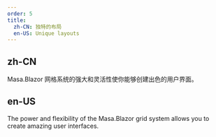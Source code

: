 ```yaml
---
order: 5
title:
  zh-CN: 独特的布局
  en-US: Unique layouts
---
```


## zh-CN

Masa.Blazor 网格系统的强大和灵活性使你能够创建出色的用户界面。

## en-US

The power and flexibility of the Masa.Blazor grid system allows you to create amazing user interfaces.
